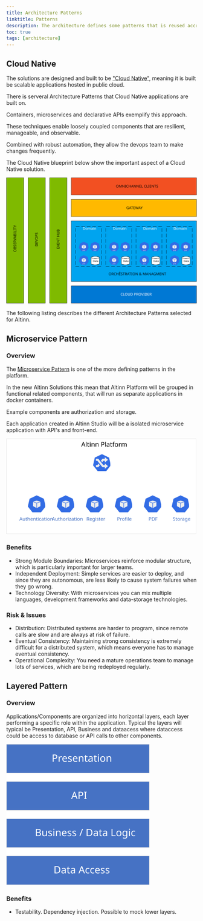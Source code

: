```yaml
---
title: Architecture Patterns
linktitle: Patterns
description: The architecture defines some patterns that is reused accross the different solutions.
toc: true
tags: [architecture]
---
```



## Cloud Native
The solutions are designed and built to be ["Cloud Native"](https://github.com/cncf/toc/blob/master/DEFINITION.md), meaning
it is built be scalable applications hosted in public cloud. 

There is serveral Architecture Patterns that Cloud Native applications are built on.

Containers, microservices and declarative APIs exemplify this approach.

These techniques enable loosely coupled components that are resilient, manageable, and observable. 

Combined with robust automation, they allow the devops team to make changes frequently.

The Cloud Native blueprint below show the important aspect of a Cloud Native solution.

![Cloud Native blueprint](/teknologi/altinnstudio/architecture/patterns/cloudnative.svg "Cloud Native")

The following listing describes the different Architecture Patterns selected for Altinn.

## Microservice Pattern

### Overview
The [Microservice Pattern](https://en.wikipedia.org/wiki/Microservices) is one of the more defining patterns in the platform.

In the new Altinn Solutions this mean that Altinn Platform will be grouped in functional related components, that will run as 
separate applications in docker containers. 

Example components are authorization and storage.

Each application created in Altinn Studio will be a isolated microservice application with API's and front-end. 

![Conceptual View](/teknologi/altinnstudio/architecture/patterns/microservices.svg "Microservice Pattern Conceptual View")

### Benefits 

- Strong Module Boundaries: Microservices reinforce modular structure, which is particularly important for larger teams. 
- Independent Deployment: Simple services are easier to deploy, and since they are autonomous, are less likely to cause system failures when they go wrong. 
- Technology Diversity: With microservices you can mix multiple languages, development frameworks and data-storage technologies.

### Risk & Issues

- Distribution: Distributed systems are harder to program, since remote calls are slow and are always at risk of failure. 
- Eventual Consistency: Maintaining strong consistency is extremely difficult for a distributed system, which means everyone has to manage eventual consistency. 
- Operational Complexity: You need a mature operations team to manage lots of services, which are being redeployed regularly. 


## Layered Pattern

### Overview
Applications/Components are organized into horizontal layers, each layer performing a specific 
role within the application. Typical the layers will typical be Presentation, API, Business and dataacess where dataccess could be access to database or 
API calls to other components.

![Conceptual View](/teknologi/altinnstudio/architecture/patterns/layered.svg "Layered Pattern Conceptual View")


### Benefits
- Testability. Dependency injection. Possible to mock lower layers. 

